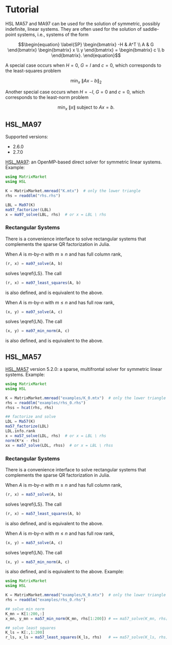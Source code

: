 # Tutorial

HSL MA57 and MA97 can be used for the solution of symmetric, possibly indefinite, linear systems.
They are often used for the solution of saddle-point systems, i.e., systems of the form
```math
\begin{equation}
  \label{SP}
  \begin{bmatrix}
    -H & A^T \\
     A & G
  \end{bmatrix}
  \begin{bmatrix}
    x \\ y
  \end{bmatrix}
  =
  \begin{bmatrix}
    c \\ b
  \end{bmatrix}.
\end{equation}
```
A special case occurs when $H = 0$, $G = I$ and $c = 0$, which corresponds to the least-squares problem
```math
\begin{equation}
  \label{LS}
  \min_x \ \|A x - b\|_2
\end{equation}
```
Another special case occurs when $H = -I$, $G = 0$ and $c = 0$, which corresponds to the least-norm problem
```math
\begin{equation}
  \label{LN}
  \min_x \ \|x\| \ \text{subject to } Ax = b.
\end{equation}
```

## HSL_MA97

Supported versions:
* 2.6.0
* 2.7.0

[HSL_MA97](http://www.hsl.rl.ac.uk/catalogue/hsl_ma97.html): an OpenMP-based direct solver for symmetric linear systems. Example:

```JULIA
using MatrixMarket
using HSL

K = MatrixMarket.mmread("K.mtx")  # only the lower triangle
rhs = readdlm("rhs.rhs")

LBL = Ma97(K)
ma97_factorize!(LBL)
x = ma97_solve(LBL, rhs)  # or x = LBL \ rhs
```

### Rectangular Systems

There is a convenience interface to solve rectangular systems that complements
the sparse QR factorization in Julia.

When $A$ is $m$-by-$n$ with $m \geq n$ and has full column rank,
```JULIA
(r, x) = ma97_solve(A, b)
```
solves \eqref{LS}.
The call
```JULIA
(r, x) = ma97_least_squares(A, b)
```
is also defined, and is equivalent to the above.

When $A$ is $m$-by-$n$ with $m \leq n$ and has full row rank,
```JULIA
(x, y) = ma97_solve(A, c)
```
solves \eqref{LN}.
The call
```JULIA
(x, y) = ma97_min_norm(A, c)
```
is also defined, and is equivalent to the above.

## HSL_MA57

[HSL_MA57](http://www.hsl.rl.ac.uk/specs/ma57.pdf) version 5.2.0:
a sparse, multifrontal solver for symmetric linear systems. Example:

```JULIA
using MatrixMarket
using HSL

K = MatrixMarket.mmread("examples/K_0.mtx")  # only the lower triangle
rhs = readdlm("examples/rhs_0.rhs")
rhss = hcat(rhs, rhs)

## factorize and solve
LDL = Ma57(K)
ma57_factorize(LDL)
LDL.info.rank
x = ma57_solve(LDL, rhs)  # or x = LBL \ rhs
norm(K*x - rhs)
xx = ma57_solve(LDL, rhss)  # or x = LBL \ rhss
```

### Rectangular Systems

There is a convenience interface to solve rectangular systems that complements
the sparse QR factorization in Julia.

When $A$ is $m$-by-$n$ with $m \geq n$ and has full column rank,
```JULIA
(r, x) = ma57_solve(A, b)
```
solves \eqref{LS}.
The call
```JULIA
(r, x) = ma57_least_squares(A, b)
```
is also defined, and is equivalent to the above.

When $A$ is $m$-by-$n$ with $m \leq n$ and has full row rank,
```JULIA
(x, y) = ma57_solve(A, c)
```
solves \eqref{LN}.
The call
```JULIA
(x, y) = ma57_min_norm(A, c)
```
is also defined, and is equivalent to the above. Example:


```JULIA
using MatrixMarket
using HSL

K = MatrixMarket.mmread("examples/K_0.mtx")  # only the lower triangle
rhs = readdlm("examples/rhs_0.rhs")

## solve min norm
K_mn = K[1:200,:]
x_mn, y_mn = ma57_min_norm(K_mn, rhs[1:200]) # == ma57_solve(K_mn, rhs[1:200])

## solve least squares
K_ls = K[:,1:200]
r_ls, x_ls = ma57_least_squares(K_ls, rhs)   # == ma57_solve(K_ls, rhs)
```
